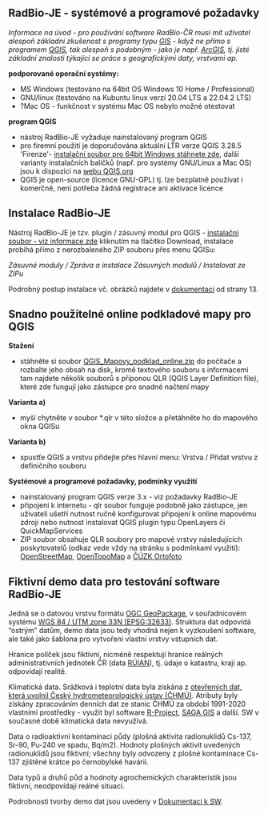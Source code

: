 ## RadBio-JE - systémové a programové požadavky

*Informace na úvod - pro používání software RadBio-ČR musí mít uživatel alespoň základní zkušenost s programy typu [GIS](https://cs.wikipedia.org/wiki/Geografick%C3%BD_informa%C4%8Dn%C3%AD_syst%C3%A9m) - když ne přímo s programem [QGIS](https://cs.wikipedia.org/wiki/QGIS), tak alespoň s podobným - jako je např. [ArcGIS](https://cs.wikipedia.org/wiki/ArcGIS), tj. jisté základní znalosti týkající se práce s geografickými daty, vrstvami ap.*

**podporované operační systémy:**
- MS Windows (testováno na 64bit OS Windows 10 Home / Professional)
- GNU/linux (testováno na Kubuntu linux verzí 20.04 LTS a 22.04.2 LTS)
- ?Mac OS - funkčnost v systému Mac OS nebylo možné otestovat

**program QGIS**
- nástroj RadBio-JE vyžaduje nainstalovaný program QGIS
- pro firemní použití je doporučována aktuální LTR verze QGIS 3.28.5 'Firenze'- [instalační soubor pro 64bit Windows stáhnete zde](https://qgis.org/downloads/QGIS-OSGeo4W-3.28.5-1.msi), další varianty instalačních balíčků (např. pro systémy GNU/Linux a Mac OS) jsou k dispozici na  [webu QGIS.org](https://www.qgis.org/en/site/forusers/download.html)
- QGIS je open-source (licence GNU-GPL) tj. lze bezplatně používat i komerčně, není potřeba žádná registrace ani aktivace licence

## Instalace RadBio-JE

Nástroj RadBio-JE je tzv. plugin / zásuvný modul pro QGIS - [instalační soubor - viz informace zde](/stazeni_software.md) kliknutím na tlačítko Download, instalace probíhá přímo z nerozbaleného ZIP souboru přes menu QGISu:

*Zásuvné moduly / Zpráva a instalace Zásuvných modulů / Instalovat ze ZIPu*

Podrobný postup instalace vč. obrázků najdete v [dokumentaci](/stazeni_software.md) od strany 13. 


## Snadno použitelné online podkladové mapy pro QGIS

**Stažení**
- stáhněte si soubor [QGIS_Mapovy_podklad_online.zip](https://github.com/juhele/RadBio/blob/main/RadBio-JE/QGIS_Mapovy_podklad_online.zip) do počítače a rozbalte jeho obsah na disk, kromě textového souboru s informacemi tam najdete několik souborů s příponou QLR (QGIS Layer Definition file), které zde fungují jako zástupce pro snadné načtení mapy

**Varianta a)**
- myší chytněte v soubor *.qlr v této složce a přetáhněte ho do mapového okna QGISu

**Varianta b)**
- spustťe QGIS a vrstvu přidejte přes hlavní menu: Vrstva / Přidat vrstvu z definičního souboru

**Systémové a programové požadavky, podmínky využití**

- nainstalovaný program QGIS verze 3.x - viz požadavky RadBio-JE
- připojení k internetu - qlr soubor funguje podobně jako zástupce, jen uživateli ušetří nutnost ručně konfigurovat připojení k online mapovému zdroji nebo nutnost instalovat QGIS plugin typu OpenLayers či QuickMapServices
- ZIP soubor obsahuje QLR soubory pro mapové vrstvy následujících poskytovatelů (odkaz vede vždy na stránku s podmínkami využití): [OpenStreetMap](https://www.openstreetmap.org/copyright/en), [OpenTopoMap](https://opentopomap.org/about) a [ČÚZK Ortofoto](https://geoportal.cuzk.cz/(S(mpvhftlg5eclay1hnmqrub0g))/Default.aspx?menu=3121&mode=TextMeta&side=wms.verejne&metadataID=CZ-CUZK-WMS-ORTOFOTO-P&metadataXSL=metadata.sluzba)


## Fiktivní demo data pro testování software RadBio-JE

Jedná se o datovou vrstvu formátu [OGC GeoPackage](https://www.geopackage.org/), v souřadnicovém systému [WGS 84 / UTM zone 33N (EPSG:32633)](https://epsg.io/32633). Struktura dat odpovídá “ostrým” datům, demo data jsou tedy vhodná nejen k vyzkoušení software, ale také jako šablona pro vytvoření vlastní vrstvy vstupních dat.

Hranice políček jsou fiktivní, nicméně respektují hranice reálných administrativních jednotek ČR (data [RÚIAN](https://www.cuzk.cz/ruian/)), tj. údaje o katastru, kraji ap. odpovídají realitě. 

Klimatická data. Srážková i teplotní data byla získána z [otevřených dat, která uvolnil Český hydrometeorologický ústav (ČHMÚ)](https://www.chmi.cz/historicka-data/pocasi/denni-data/Denni-data-dle-z.-123-1998-Sb). Atributy byly získány zpracováním denních dat ze stanic ČHMÚ za období 1991-2020 vlastními prostředky - využit byl software [R-Project](https://www.r-project.org/), [SAGA GIS](https://saga-gis.sourceforge.io/en/index.html) a další. SW v současné době klimatická data nevyužívá.

Data o radioaktivní kontaminaci půdy (plošná aktivita radionuklidů Cs-137, Sr-90, Pu-240 ve spadu, Bq/m2). Hodnoty plošných aktivit uvedených radionuklidů jsou fiktivní; všechny byly odvozeny z plošné kontaminace Cs-137 zjištěné krátce po černobylské havárii.

Data typů a druhů půd a hodnoty agrochemických charakteristik jsou fiktivní, neodpovídají reálné situaci.

Podrobnosti tvorby demo dat jsou uvedeny v [Dokumentaci k SW](https://github.com/juhele/RadBio/blob/main/RadBio_-_Dokumentace_k_SW.pdf).

